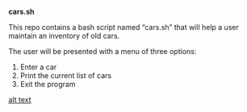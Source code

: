 **cars.sh**

This repo contains a bash script named “cars.sh” that will help a user maintain an inventory of old cars.
 
 The user will be presented with a menu of three options:

1. Enter a car
2. Print the current list of cars
3. Exit the program

[alt text](https://gearpatrol.com/wp-content/uploads/2019/09/car-realeases-gear-patrol-full-lead.jpg)
